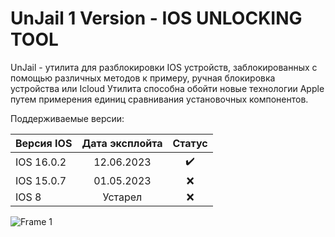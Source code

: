 
# UnJail 1 Version - IOS UNLOCKING TOOL

UnJail - утилита для разблокировки IOS устройств, заблокированных с помощью различных методов к примеру, ручная блокировка устройства или Icloud
Утилита способна обойти новые технологии Apple путем примерения единиц сравнивания установочных компонентов.


Поддерживаемые версии:

| Версия IOS  | Дата эксплойта  | Статус |
|:------------- |:---------------:| :-------------:|
| IOS 16.0.2     | 12.06.2023  |   ✔️ |
| IOS 15.0.7      | 01.05.2023           |❌|
| IOS 8 | Устарел            |         ❌|
![Frame 1](https://github.com/GULIAMOVPRO/UnJail/assets/39131120/9d27c7d7-5fe5-49f6-947d-42bd7d33edc3)
